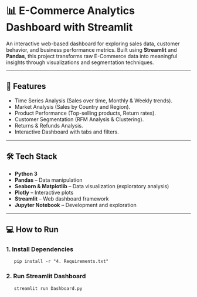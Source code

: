 # 📊 E-Commerce Analytics Dashboard with Streamlit

An interactive web-based dashboard for exploring sales data, customer behavior, and business performance metrics. Built using **Streamlit** and **Pandas**, this project transforms raw E-Commerce data into meaningful insights through visualizations and segmentation techniques.

---

## 🚀 Features

- Time Series Analysis (Sales over time, Monthly & Weekly trends).
- Market Analysis (Sales by Country and Region).
- Product Performance (Top-selling products, Return rates).
- Customer Segmentation (RFM Analysis & Clustering).
- Returns & Refunds Analysis.
- Interactive Dashboard with tabs and filters.

---

## 🛠️ Tech Stack

- **Python 3**
- **Pandas** – Data manipulation
- **Seaborn & Matplotlib** – Data visualization (exploratory analysis)
- **Plotly** – Interactive plots
- **Streamlit** – Web dashboard framework
- **Jupyter Notebook** – Development and exploration

---

## 💻 How to Run

### 1. Install Dependencies
       pip install -r "4. Requirements.txt"


### 2. Run Streamlit Dashboard
       streamlit run Dashboard.py


  

